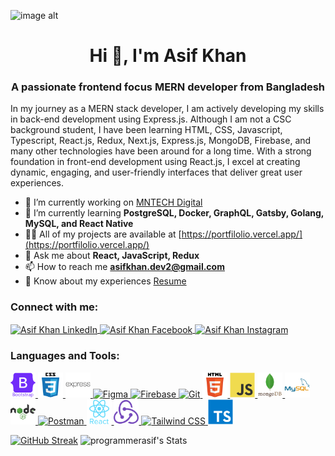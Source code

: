 
  ![image alt](https://github.com/programmerasif/programmerasif/blob/0d32150ee5d487e30a639ac938ed682d2184628a/rsz_banner.png)

<h1 align="center">Hi 👋, I'm Asif Khan</h1>
<h3 align="center">A passionate frontend focus MERN developer from Bangladesh</h3>

<p>
  In my journey as a MERN stack developer, I am actively developing my skills in back-end development using Express.js. 
  Although I am not a CSC background student, I have been learning HTML, CSS, Javascript, Typescript, React.js, Redux, Next.js, 
  Express.js, MongoDB, Firebase, and many other technologies have been around for a long time. With a strong foundation in front-end development 
  using React.js, I excel at creating dynamic, engaging, and user-friendly interfaces that deliver great user experiences.
</p>

- 🔭 I’m currently working on [MNTECH Digital](https://mntechdigital.com/)
- 🌱 I’m currently learning **PostgreSQL, Docker, GraphQL, Gatsby, Golang, MySQL, and React Native**
- 👨‍💻 All of my projects are available at [https://portfilolio.vercel.app/](https://portfilolio.vercel.app/)
- 💬 Ask me about **React, JavaScript, Redux**
- 📫 How to reach me **asifkhan.dev2@gmail.com**
- 📄 Know about my experiences [Resume](https://drive.google.com/file/d/1Z6kyOb7oKzEFtpTxH4O9paZIKLrYephG/view)

<h3 align="left">Connect with me:</h3>
<p align="left">
  <a href="https://linkedin.com/in/asif-khan-27185b247" target="blank">
    <img align="center" src="https://raw.githubusercontent.com/rahuldkjain/github-profile-readme-generator/master/src/images/icons/Social/linked-in-alt.svg" alt="Asif Khan LinkedIn" height="30" width="40" />
  </a>
  <a href="https://fb.com/https://www.facebook.com/profile.php?id=100030845640116" target="blank">
    <img align="center" src="https://raw.githubusercontent.com/rahuldkjain/github-profile-readme-generator/master/src/images/icons/Social/facebook.svg" alt="Asif Khan Facebook" height="30" width="40" />
  </a>
  <a href="https://instagram.com/asif.khan.dev" target="blank">
    <img align="center" src="https://raw.githubusercontent.com/rahuldkjain/github-profile-readme-generator/master/src/images/icons/Social/instagram.svg" alt="Asif Khan Instagram" height="30" width="40" />
  </a>
</p>

<h3 align="left">Languages and Tools:</h3>
<p align="left"> 
  <a href="https://getbootstrap.com" target="_blank" rel="noreferrer">
    <img src="https://raw.githubusercontent.com/devicons/devicon/master/icons/bootstrap/bootstrap-plain-wordmark.svg" alt="Bootstrap" width="40" height="40"/> 
  </a>
  <a href="https://www.w3schools.com/css/" target="_blank" rel="noreferrer">
    <img src="https://raw.githubusercontent.com/devicons/devicon/master/icons/css3/css3-original-wordmark.svg" alt="CSS3" width="40" height="40"/> 
  </a>
  <a href="https://expressjs.com" target="_blank" rel="noreferrer">
    <img src="https://raw.githubusercontent.com/devicons/devicon/master/icons/express/express-original-wordmark.svg" alt="Express.js" width="40" height="40"/> 
  </a>
  <a href="https://www.figma.com/" target="_blank" rel="noreferrer">
    <img src="https://www.vectorlogo.zone/logos/figma/figma-icon.svg" alt="Figma" width="40" height="40"/> 
  </a>
  <a href="https://firebase.google.com/" target="_blank" rel="noreferrer">
    <img src="https://www.vectorlogo.zone/logos/firebase/firebase-icon.svg" alt="Firebase" width="40" height="40"/> 
  </a>
  <a href="https://git-scm.com/" target="_blank" rel="noreferrer">
    <img src="https://www.vectorlogo.zone/logos/git-scm/git-scm-icon.svg" alt="Git" width="40" height="40"/> 
  </a>
  <a href="https://www.w3.org/html/" target="_blank" rel="noreferrer">
    <img src="https://raw.githubusercontent.com/devicons/devicon/master/icons/html5/html5-original-wordmark.svg" alt="HTML5" width="40" height="40"/> 
  </a>
  <a href="https://developer.mozilla.org/en-US/docs/Web/JavaScript" target="_blank" rel="noreferrer">
    <img src="https://raw.githubusercontent.com/devicons/devicon/master/icons/javascript/javascript-original.svg" alt="JavaScript" width="40" height="40"/> 
  </a>
  <a href="https://www.mongodb.com/" target="_blank" rel="noreferrer">
    <img src="https://raw.githubusercontent.com/devicons/devicon/master/icons/mongodb/mongodb-original-wordmark.svg" alt="MongoDB" width="40" height="40"/> 
  </a>
  <a href="https://www.mysql.com/" target="_blank" rel="noreferrer">
    <img src="https://raw.githubusercontent.com/devicons/devicon/master/icons/mysql/mysql-original-wordmark.svg" alt="MySQL" width="40" height="40"/> 
  </a>
  <a href="https://nodejs.org" target="_blank" rel="noreferrer">
    <img src="https://raw.githubusercontent.com/devicons/devicon/master/icons/nodejs/nodejs-original-wordmark.svg" alt="Node.js" width="40" height="40"/> 
  </a>
  <a href="https://postman.com" target="_blank" rel="noreferrer">
    <img src="https://www.vectorlogo.zone/logos/getpostman/getpostman-icon.svg" alt="Postman" width="40" height="40"/> 
  </a>
  <a href="https://reactjs.org/" target="_blank" rel="noreferrer">
    <img src="https://raw.githubusercontent.com/devicons/devicon/master/icons/react/react-original-wordmark.svg" alt="React.js" width="40" height="40"/> 
  </a>
  <a href="https://redux.js.org" target="_blank" rel="noreferrer">
    <img src="https://raw.githubusercontent.com/devicons/devicon/master/icons/redux/redux-original.svg" alt="Redux" width="40" height="40"/> 
  </a>
  <a href="https://tailwindcss.com/" target="_blank" rel="noreferrer">
    <img src="https://www.vectorlogo.zone/logos/tailwindcss/tailwindcss-icon.svg" alt="Tailwind CSS" width="40" height="40"/> 
  </a>
  <a href="https://www.typescriptlang.org/" target="_blank" rel="noreferrer">
    <img src="https://raw.githubusercontent.com/devicons/devicon/master/icons/typescript/typescript-original.svg" alt="TypeScript" width="40" height="40"/> 
  </a>
</p>

[![GitHub Streak](https://github-readme-streak-stats.herokuapp.com?user=programmerasif&theme=dark&border_radius=8)](https://git.io/streak-stats)
![programmerasif's Stats](https://github-readme-stats.vercel.app/api?username=programmerasif&theme=vue-dark&show_icons=true&hide_border=true&count_private=true)
